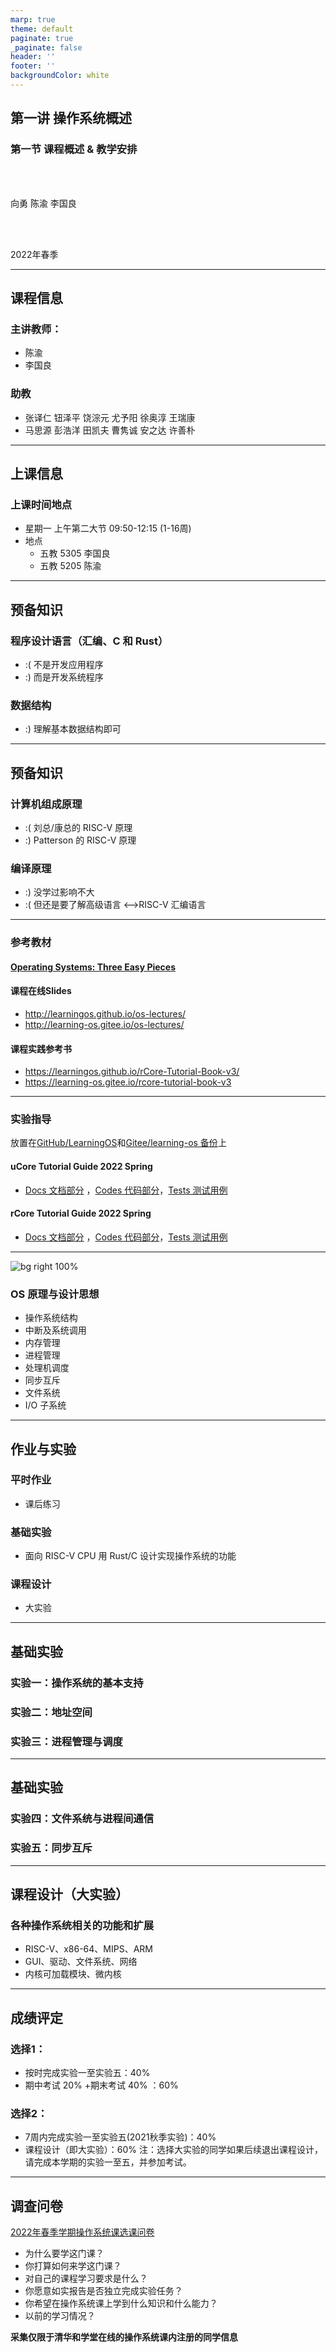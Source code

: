 ```yaml
---
marp: true
theme: default
paginate: true
_paginate: false
header: ''
footer: ''
backgroundColor: white
---
```


<!-- theme: gaia -->
<!-- _class: lead -->

## 第一讲 操作系统概述
### 第一节 课程概述 & 教学安排

<br>
<br>

向勇 陈渝 李国良 

<br>
<br>

2022年春季

---

## 课程信息

### 主讲教师：
  - 陈渝
  - 李国良

### 助教
  - 张译仁 钮泽平 饶淙元 尤予阳 徐奥淳 王瑞康
  - 马思源 彭浩洋 田凯夫 曹隽诚 安之达 许善朴

---

## 上课信息

### 上课时间地点
- 星期一 上午第二大节 09:50-12:15 (1-16周) 
- 地点
   - 五教 5305  李国良
   - 五教 5205  陈渝


----

## 预备知识

### 程序设计语言（汇编、C 和 Rust）
 - :( 不是开发应用程序
 - :) 而是开发系统程序

### 数据结构
 - :) 理解基本数据结构即可

---

## 预备知识
### 计算机组成原理
 - :( 刘总/康总的 RISC-V 原理
 - :) Patterson 的 RISC-V 原理

### 编译原理
 - :) 没学过影响不大 
 - :( 但还是要了解高级语言 <–>RISC-V 汇编语言


---


### 参考教材
#### [Operating Systems: Three Easy Pieces](https://pages.cs.wisc.edu/~remzi/OSTEP/)

#### 课程在线Slides
- http://learningos.github.io/os-lectures/
- http://learning-os.gitee.io/os-lectures/
#### 课程实践参考书
- https://learningos.github.io/rCore-Tutorial-Book-v3/
- https://learning-os.gitee.io/rcore-tutorial-book-v3

---

### 实验指导

放置在[GitHub/LearningOS](https://github.com/LearningOS)和[Gitee/learning-os 备份](https://gitee.com/learning-os)上
#### uCore Tutorial Guide 2022 Spring
- [Docs 文档部分](https://github.com/LearningOS/uCore-Tutorial-Guide-2022S/) ，[Codes 代码部分](https://github.com/LearningOS/uCore-Tutorial-Code-2022S)，[Tests 测试用例](https://github.com/LearningOS/uCore-Tutorial-Test-2022S)

#### rCore Tutorial Guide 2022 Spring
- [Docs 文档部分](https://github.com/LearningOS/rCore-Tutorial-Guide-2022S/)   ，[Codes 代码部分](https://github.com/LearningOS/rCore-Tutorial-Code-2022S)，[Tests 测试用例](https://github.com/LearningOS/rCore-Tutorial-Test-2022S)

---


![bg right 100%](figs/ucorearch.png)


### OS 原理与设计思想

* 操作系统结构
* 中断及系统调用
* 内存管理
* 进程管理
* 处理机调度
* 同步互斥
* 文件系统
* I/O 子系统


---

## 作业与实验

### 平时作业
  - 课后练习

### 基础实验
  - 面向 RISC-V CPU 用 Rust/C 设计实现操作系统的功能
 
### 课程设计  
  - 大实验

---
## 基础实验
### 实验一：操作系统的基本支持
### 实验二：地址空间
### 实验三：进程管理与调度


---
## 基础实验

### 实验四：文件系统与进程间通信
### 实验五：同步互斥


---

## 课程设计（大实验）

### 各种操作系统相关的功能和扩展

- RISC-V、x86-64、MIPS、ARM
- GUI、驱动、文件系统、网络
- 内核可加载模块、微内核

--- 

## 成绩评定

### 选择1： 
  - 按时完成实验一至实验五：40% 
  - 期中考试 20% +期末考试 40% ：60%
### 选择2： 
  - 7周内完成实验一至实验五(2021秋季实验)：40% 
  - 课程设计（即大实验）：60%
注：选择大实验的同学如果后续退出课程设计，请完成本学期的实验一至五，并参加考试。

--- 

## 调查问卷

[2022年春季学期操作系统课选课问卷](http://oscourse2019.mikecrm.com/kuIuYck)

- 为什么要学这门课？ 
- 你打算如何来学这门课？
- 对自己的课程学习要求是什么？
- 你愿意如实报告是否独立完成实验任务？
- 你希望在操作系统课上学到什么知识和什么能力？
- 以前的学习情况？

**采集仅限于清华和学堂在线的操作系统课内注册的同学信息** 

